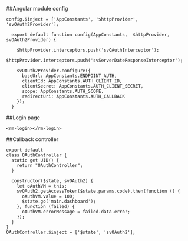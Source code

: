 
##Angular module config
 
    
    config.$inject = ['AppConstants', '$httpProvider', 'svOAuth2Provider'];
    
      export default function config(AppConstants,  $httpProvider, svOAuth2Provider) {
      
        $httpProvider.interceptors.push('svOAuthInterceptor');
        $httpProvider.interceptors.push('svServerDateResponseInterceptor');
        
        svOAuth2Provider.configure({
          baseUrl: AppConstants.ENDPOINT_AUTH,
          clientId: AppConstants.AUTH_CLIENT_ID,
          clientSecret: AppConstants.AUTH_CLIENT_SECRET,
          scope: AppConstants.AUTH_SCOPE,
          redirectUri: AppConstants.AUTH_CALLBACK
        });
      }


##Login page

    <rm-login></rm-login>


##Callback controller  
 
    export default
    class OAuthController {
      static get UID() {
        return "OAuthController";
      }
    
      constructor($state, svOAuth2) {
        let oAuthVM = this;
        svOAuth2.getAccessToken($state.params.code).then(function () {
          oAuthVM.value = 100;
          $state.go('main.dashboard');
        }, function (failed) {
          oAuthVM.errorMessage = failed.data.error;
        });
      }
    }
    OAuthController.$inject = ['$state', 'svOAuth2']; 